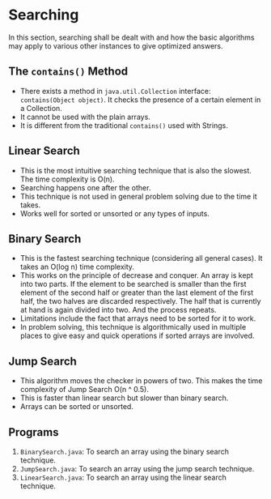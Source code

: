 # Searching

In this section, searching shall be dealt with and how the basic algorithms may apply to various other instances to give optimized answers.


## The `contains()` Method

- There exists a method in `java.util.Collection` interface: `contains(Object object)`. It checks the presence of a certain element in a Collection.
- It cannot be used with the plain arrays.
- It is different from the traditional `contains()` used with Strings.


## Linear Search

- This is the most intuitive searching technique that is also the slowest. The time complexity is O(n).
- Searching happens one after the other.
- This technique is not used in general problem solving due to the time it takes.
- Works well for sorted or unsorted or any types of inputs.


## Binary Search

- This is the fastest searching technique (considering all general cases). It takes an O(log n) time complexity.
- This works on the principle of decrease and conquer. An array is kept into two parts. If the element to be searched is smaller than the first element of the second half or greater than the last element of the first half, the two halves are discarded respectively. The half that is currently at hand is again divided into two. And the process repeats.
- Limitations include the fact that arrays need to be sorted for it to work.
- In problem solving, this technique is algorithmically used in multiple places to give easy and quick operations if sorted arrays are involved.


## Jump Search

- This algorithm moves the checker in powers of two. This makes the time complexity of Jump Search O(n ^ 0.5).
- This is faster than linear search but slower than binary search. 
- Arrays can be sorted or unsorted.


## Programs

1. `BinarySearch.java`: To search an array using the binary search technique.
1. `JumpSearch.java`: To search an array using the jump search technique.
1. `LinearSearch.java`: To search an array using the linear search technique.
